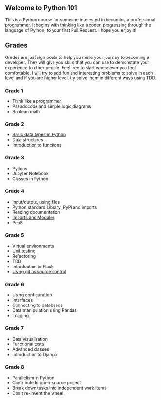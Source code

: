 ## Welcome to Python 101

This is a Python course for someone interested in becoming a professional programmer. It begins with thinking like a coder, progressing through the language of Python, to your first Pull Request. I hope you enjoy it! 

## Grades

Grades are just sign posts to help you make your journey to becoming a developer. They will give you skills that you can use to demonstate your experience to other people. Feel free to start where ever you feel comfortable. I will try to add fun and interesting problems to solve in each level and if you are higher level, try solve them in different ways using TDD. 

### Grade 1
* Think like a programmer
* Pseudocode and simple logic diagrams
* Boolean math

### Grade 2
* [Basic data types in Python](basic-data-types.md)
* Data structures
* Introduction to funcitons

### Grade 3
* Pydocs
* Jupyter Notebook
* Classes in Python

### Grade 4
* Input/output, using files
* Python standard Library, PyPi and imports
* Reading documentation
* [Imports and Modules](imports-and-modules.md)
* Pep8

### Grade 5
* Virtual environments
* [Unit testing](unit-testing.md)
* Refactoring
* TDD
* Introduction to Flask
* [Using git as source control](using-git.md)

### Grade 6
* Using configuration
* Interfaces
* Connecting to databases
* Data manipulation using Pandas
* Logging

### Grade 7
* Data visualisation
* Functional tests
* Advanced classes
* Introduction to Django

### Grade 8
* Parallelism in Python
* Contribute to open-source project
* Break down tasks into independent work items
* Don't re-invent the wheel
